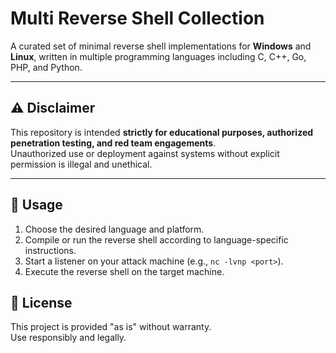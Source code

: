 # Multi Reverse Shell Collection

A curated set of minimal reverse shell implementations for **Windows** and **Linux**, written in multiple programming languages including C, C++, Go, PHP, and Python.

---

## ⚠️ Disclaimer

This repository is intended **strictly for educational purposes, authorized penetration testing, and red team engagements**.  
Unauthorized use or deployment against systems without explicit permission is illegal and unethical.

---
## 🚀 Usage

1. Choose the desired language and platform.
2. Compile or run the reverse shell according to language-specific instructions.
3. Start a listener on your attack machine (e.g., `nc -lvnp <port>`).
4. Execute the reverse shell on the target machine.


## 📜 License

This project is provided "as is" without warranty.  
Use responsibly and legally.
